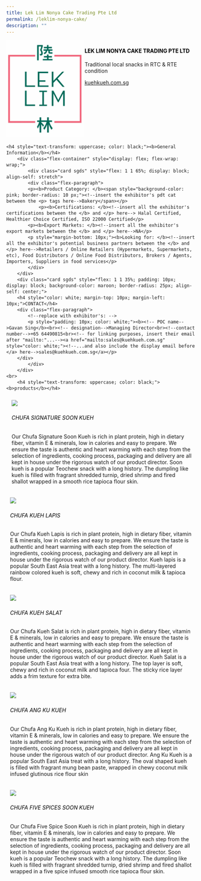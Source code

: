 ```yaml
---
title: Lek Lim Nonya Cake Trading Pte Ltd
permalink: /leklim-nonya-cake/
description: ""
---
```

<div class="flex-paragraph">
		<!--hi there! this is a comment and will provide you with instructional guides-->
		<!--insert booth number here!-->
		<p style="text-transform: uppercase"></p></div>
			<div class="flex-container" style="display: flex; flex-wrap: wrap;">
				<!--insert DOWNLOAD link of company logo between the " marks!-->
			<div class="card sgds" style="flex: 1 1 40%; display: block;"><img src="/images/leklim.png"></div>
	<div class="card-sgds" style="flex: 1 1 58%; display: block; margin-left: 3px">
		<h4 style="text-transform: uppercase; color: black;"><!--insert the exhibitor's name between the <b> tags here--><b>Lek Lim Nonya Cake Trading Pte Ltd</b></h4><!--insert the exhibitor's description between the <p> tags here-->
		<p>Traditional local snacks in RTC &amp; RTE condition</p>
		<!--insert the exhibitor's website link, making sure there is "https:// www." present please. make sure the entire https link goes in between the " marks-->
		<p><a href="https:/kuehkueh.com.sg" target="_blank"><!--insert the www website link here (no need for https)-->kuehkueh.com.sg</a></p>
	</div>
</div>



	<h4 style="text-transform: uppercase; color: black;"><b>General Information</b></h4>
		<div class="flex-container" style="display: flex; flex-wrap: wrap;">
			<div class="card sgds" style="flex: 1 1 65%; display: block; align-self: stretch">
			<div class="flex-paragraph">
			<p><b>Product Category: </b><span style="background-color: pink; border-radius: 10 px;"><!--insert the exhibitor's pdt cat between the <p> tags here-->Bakery</span></p> 
				<p><b>Certifications: </b><!--insert all the exhibitor's certifications between the </b> and </p> here--> Halal Certified, Healthier Choice Certified, ISO 22000 Certified</p>
			<p><b>Export Markets: </b><!--insert all the exhibitor's export markets between the </b> and </p> here-->NA</p>
			<p style="margin-bottom: 10px;"><b>Looking for: </b><!--insert all the exhibitor's potential business partners between the </b> and </p> here-->Retailers / Online Retailers (Hypermarkets, Supermarkets, etc), Food Distributors / Online Food Distributors, Brokers / Agents, Importers, Suppliers in food services</p>
			</div>
		</div>
		<div class="card sgds" style="flex: 1 1 35%; padding: 10px; display: block; background-color: maroon; border-radius: 25px; align-self: center;">
		<h4 style="color: white; margin-top: 10px; margin-left: 10px;">CONTACT</h4>
		<div class="flex-paragraph">
			<!--replace with exhibitor's: -->
			<p style="padding: 10px; color: white;"><b><!-- POC name-->Gavan Sing</b><br><!-- designation-->Managing Director<br><!--contact number-->+65 64490815<br><!-- for linking purposes, insert their email after "mailto:"...--><a href="mailto:sales@kuehkueh.com.sg" style="color: white;"><!--...and also include the display email before </a> here-->sales@kuehkueh.com.sg</a></p>
		</div>
			</div>
		</div>
	<br>
		<h4 style="text-transform: uppercase; color: black;"><b>products</b></h4>
<div style="display: flex; flex-wrap: wrap;">
&nbsp; <div class="card sgds" style="flex: 1 1 47%; margin: 10px; display: block;"><!--insert the exhibitor's DOWNLOAD image for product between the " marks here-->
	<div class="flex-image" style="display: block;"><img src="https://drive.google.com/uc?id=1hAxsO_GBzn9AD4_NQGJyAI6bZN7fdLlE&amp;export=download"></div>
	<div class="flex-paragraph">
		<h6 style="text-transform: uppercase; color: black;"><!--insert product name before </h6> and product description after <p>-->Chufa Signature Soon Kueh</h6>
		<p>Our Chufa Signature Soon Kueh is rich in plant protein, high in dietary fiber, vitamin E &amp; minerals, low in calories and easy to prepare. We ensure the taste is authentic and heart warming with each step from the selection of ingredients, cooking process, packaging and delivery are all kept in house under the rigorous watch of our product director. Soon kueh is a popular Teochew snack with a long history. The dumpling like kueh is filled with fragrant shredded turnip, dried shrimp and fired shallot wrapped in a smooth rice tapioca flour skin.</p></div>
	</div>
		<div class="card sgds" style="flex: 1 1 47%; margin: 10px; display: block;">
		<div class="flex-image" style="display: block;"><img src="https://drive.google.com/uc?id=1Lw4U9gwzjZEV9OM8U7reXLCVpC9aVsJM&amp;export=download"></div>
	<div class="flex-paragraph">
		<h6 style="text-transform: uppercase; color: black;">  
Chufa Kueh Lapis</h6>
		<p>Our Chufa Kueh Lapis is rich in plant protein, high in dietary fiber, vitamin E &amp; minerals, low in calories and easy to prepare. We ensure the taste is authentic and heart warming with each step from the selection of ingredients, cooking process, packaging and delivery are all kept in house under the rigorous watch of our product director. Kueh lapis is a popular South East Asia treat with a long history. The multi-layered rainbow colored kueh is soft, chewy and rich in coconut milk &amp; tapioca flour.</p></div>
	</div>
		<div class="card sgds" style="flex: 1 1 47%; margin: 10px; display: block;">
		<div class="flex-image" style="display: block;"><img src="https://drive.google.com/uc?id=1Mg3UuI4TdinPRgT2Of_uVCgT19W6bRhl&amp;export=download"></div>
	<div class="flex-paragraph">
		<h6 style="text-transform: uppercase; color: black;">Chufa Kueh Salat</h6>
		<p>Our Chufa Kueh Salat is rich in plant protein, high in dietary fiber, vitamin E &amp; minerals, low in calories and easy to prepare. We ensure the taste is authentic and heart warming with each step from the selection of ingredients, cooking process, packaging and delivery are all kept in house under the rigorous watch of our product director. Kueh Salat is a popular South East Asia treat with a long history. The top layer is soft, chewy and rich in coconut milk and tapioca four. The sticky rice layer adds a frim texture for extra bite.</p></div>
		</div>
		<div class="card sgds" style="flex: 1 1 47%; margin: 10px; display: block;">
		<div class="flex-image" style="display: block;"><img src="https://drive.google.com/uc?id=1uleJrnXN_jNs8_Jk2CthX_lRKM2B106h&amp;export=download"></div>
	<div class="flex-paragraph">
		<h6 style="text-transform: uppercase; color: black;">Chufa Ang Ku Kueh</h6>
		<p>Our Chufa Ang Ku Kueh is rich in plant protein, high in dietary fiber, vitamin E &amp; minerals, low in calories and easy to prepare. We ensure the taste is authentic and heart warming with each step from the selection of ingredients, cooking process, packaging and delivery are all kept in house under the rigorous watch of our product director. Ang Ku Kueh is a popular South East Asia treat with a long history. The oval shaped kueh is filled with fragrant mung bean paste, wrapped in chewy coconut milk infused glutinous rice flour skin</p></div>
	</div>
		<div class="card sgds" style="flex: 1 1 47%; margin: 10px; display: block;">
		<div class="flex-image" style="display: block;"><img src="https://drive.google.com/uc?id=1AtKdZN9qZwkG0vLo69RJXzomXtqxYcDI&amp;export=download"></div>
	<div class="flex-paragraph">
		<h6 style="text-transform: uppercase; color: black;">Chufa Five Spices Soon Kueh</h6>
Our Chufa Five Spice Soon Kueh is rich in plant protein, high in dietary fiber, vitamin E &amp; minerals, low in calories and easy to prepare. We ensure the taste is authentic and heart warming with each step from the selection of ingredients, cooking process, packaging and delivery are all kept in house under the rigorous watch of our product director. Soon kueh is a popular Teochew snack with a long history. The dumpling like kueh is filled with fragrant shredded turnip, dried shrimp and fired shallot wrapped in a five spice infused smooth rice tapioca flour skin.<p></p></div>
	</div>
	<!--don't delete these 2 tags. double check how the layout looks on the right too and lemme know if there are any problems! thank u so much for ur hardwork!-->
	</div>